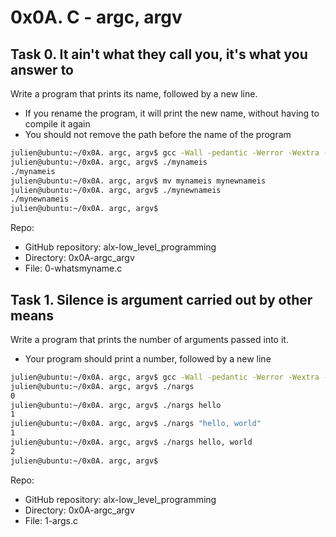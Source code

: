 # 0x0A. C - argc, argv
## Task  0. It ain't what they call you, it's what you answer to 
Write a program that prints its name, followed by a new line.
  *  If you rename the program, it will print the new name, without having to compile it again
  *  You should not remove the path before the name of the program
```bash
julien@ubuntu:~/0x0A. argc, argv$ gcc -Wall -pedantic -Werror -Wextra -std=gnu89 0-whatsmyname.c -o mynameis
julien@ubuntu:~/0x0A. argc, argv$ ./mynameis 
./mynameis
julien@ubuntu:~/0x0A. argc, argv$ mv mynameis mynewnameis
julien@ubuntu:~/0x0A. argc, argv$ ./mynewnameis 
./mynewnameis
julien@ubuntu:~/0x0A. argc, argv$ 
```


Repo:

   * GitHub repository: alx-low_level_programming
   * Directory: 0x0A-argc_argv
   * File: 0-whatsmyname.c

## Task 1. Silence is argument carried out by other means 
Write a program that prints the number of arguments passed into it.
   * Your program should print a number, followed by a new line
```bash
julien@ubuntu:~/0x0A. argc, argv$ gcc -Wall -pedantic -Werror -Wextra -std=gnu89 1-args.c -o nargs
julien@ubuntu:~/0x0A. argc, argv$ ./nargs 
0
julien@ubuntu:~/0x0A. argc, argv$ ./nargs hello
1
julien@ubuntu:~/0x0A. argc, argv$ ./nargs "hello, world"
1
julien@ubuntu:~/0x0A. argc, argv$ ./nargs hello, world
2
julien@ubuntu:~/0x0A. argc, argv$ 
```


Repo:

   * GitHub repository: alx-low_level_programming
   * Directory: 0x0A-argc_argv
   * File: 1-args.c



